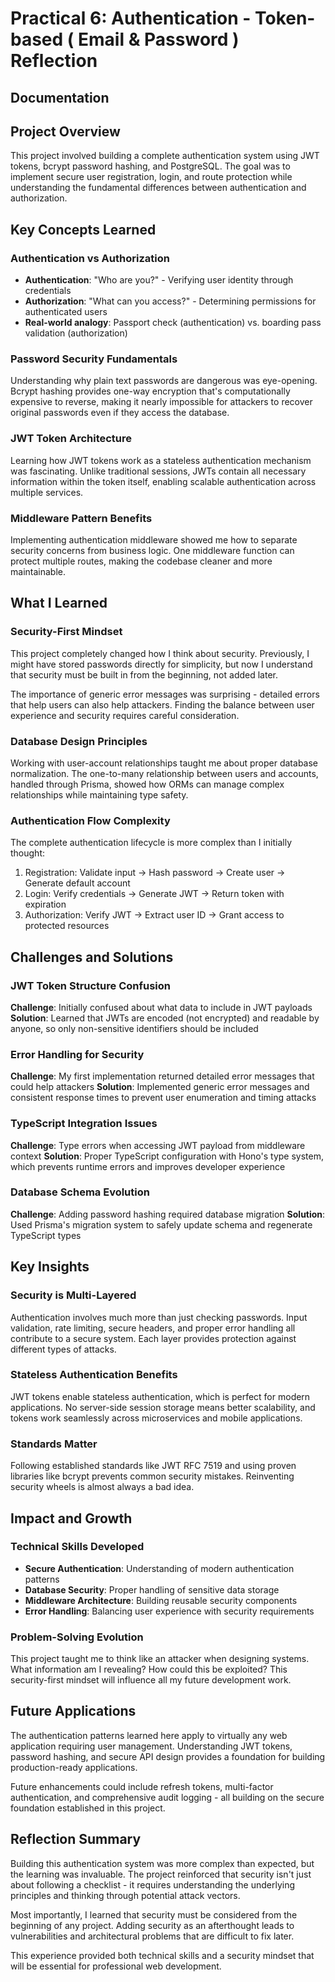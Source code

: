 # Practical 6: Authentication - Token-based ( Email & Password ) Reflection 

## Documentation

## Project Overview 

This project involved building a complete authentication system using JWT tokens, bcrypt password hashing, and PostgreSQL. The goal was to implement secure user registration, login, and route protection while understanding the fundamental differences between authentication and authorization.

## Key Concepts Learned 

### Authentication vs Authorization
- **Authentication**: "Who are you?" - Verifying user identity through credentials
- **Authorization**: "What can you access?" - Determining permissions for authenticated users
- **Real-world analogy**: Passport check (authentication) vs. boarding pass validation (authorization)

### Password Security Fundamentals
Understanding why plain text passwords are dangerous was eye-opening. Bcrypt hashing provides one-way encryption that's computationally expensive to reverse, making it nearly impossible for attackers to recover original passwords even if they access the database.

### JWT Token Architecture
Learning how JWT tokens work as a stateless authentication mechanism was fascinating. Unlike traditional sessions, JWTs contain all necessary information within the token itself, enabling scalable authentication across multiple services.

### Middleware Pattern Benefits
Implementing authentication middleware showed me how to separate security concerns from business logic. One middleware function can protect multiple routes, making the codebase cleaner and more maintainable.

## What I Learned

### Security-First Mindset
This project completely changed how I think about security. Previously, I might have stored passwords directly for simplicity, but now I understand that security must be built in from the beginning, not added later.

The importance of generic error messages was surprising - detailed errors that help users can also help attackers. Finding the balance between user experience and security requires careful consideration.

### Database Design Principles
Working with user-account relationships taught me about proper database normalization. The one-to-many relationship between users and accounts, handled through Prisma, showed how ORMs can manage complex relationships while maintaining type safety.

### Authentication Flow Complexity
The complete authentication lifecycle is more complex than I initially thought:
1. Registration: Validate input → Hash password → Create user → Generate default account
2. Login: Verify credentials → Generate JWT → Return token with expiration
3. Authorization: Verify JWT → Extract user ID → Grant access to protected resources

## Challenges and Solutions 

### JWT Token Structure Confusion
**Challenge**: Initially confused about what data to include in JWT payloads
**Solution**: Learned that JWTs are encoded (not encrypted) and readable by anyone, so only non-sensitive identifiers should be included

### Error Handling for Security
**Challenge**: My first implementation returned detailed error messages that could help attackers
**Solution**: Implemented generic error messages and consistent response times to prevent user enumeration and timing attacks

### TypeScript Integration Issues
**Challenge**: Type errors when accessing JWT payload from middleware context
**Solution**: Proper TypeScript configuration with Hono's type system, which prevents runtime errors and improves developer experience

### Database Schema Evolution
**Challenge**: Adding password hashing required database migration
**Solution**: Used Prisma's migration system to safely update schema and regenerate TypeScript types

## Key Insights 

### Security is Multi-Layered
Authentication involves much more than just checking passwords. Input validation, rate limiting, secure headers, and proper error handling all contribute to a secure system. Each layer provides protection against different types of attacks.

### Stateless Authentication Benefits
JWT tokens enable stateless authentication, which is perfect for modern applications. No server-side session storage means better scalability, and tokens work seamlessly across microservices and mobile applications.

### Standards Matter
Following established standards like JWT RFC 7519 and using proven libraries like bcrypt prevents common security mistakes. Reinventing security wheels is almost always a bad idea.

## Impact and Growth 

### Technical Skills Developed
- **Secure Authentication**: Understanding of modern authentication patterns
- **Database Security**: Proper handling of sensitive data storage
- **Middleware Architecture**: Building reusable security components
- **Error Handling**: Balancing user experience with security requirements

### Problem-Solving Evolution
This project taught me to think like an attacker when designing systems. What information am I revealing? How could this be exploited? This security-first mindset will influence all my future development work.

## Future Applications 

The authentication patterns learned here apply to virtually any web application requiring user management. Understanding JWT tokens, password hashing, and secure API design provides a foundation for building production-ready applications.

Future enhancements could include refresh tokens, multi-factor authentication, and comprehensive audit logging - all building on the secure foundation established in this project.

## Reflection Summary 

Building this authentication system was more complex than expected, but the learning was invaluable. The project reinforced that security isn't just about following a checklist - it requires understanding the underlying principles and thinking through potential attack vectors.

Most importantly, I learned that security must be considered from the beginning of any project. Adding security as an afterthought leads to vulnerabilities and architectural problems that are difficult to fix later.

This experience provided both technical skills and a security mindset that will be essential for professional web development.

